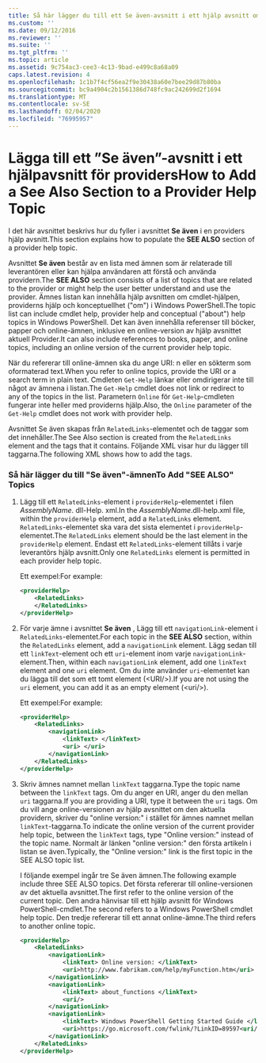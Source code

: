 ```yaml
---
title: Så här lägger du till ett Se även-avsnitt i ett hjälp avsnitt om leverantörer | Microsoft Docs
ms.custom: ''
ms.date: 09/12/2016
ms.reviewer: ''
ms.suite: ''
ms.tgt_pltfrm: ''
ms.topic: article
ms.assetid: 9c754ac3-cee3-4c13-9bad-e499c8a68a09
caps.latest.revision: 4
ms.openlocfilehash: 1c1b7f4cf56ea2f9e30438a60e7bee29d87b80ba
ms.sourcegitcommit: bc9a4904c2b1561386d748fc9ac242699d2f1694
ms.translationtype: MT
ms.contentlocale: sv-SE
ms.lasthandoff: 02/04/2020
ms.locfileid: "76995957"
---
```

# <a name="how-to-add-a-see-also-section-to-a-provider-help-topic"></a><span data-ttu-id="668c1-102">Lägga till ett ”Se även”-avsnitt i ett hjälpavsnitt för providers</span><span class="sxs-lookup"><span data-stu-id="668c1-102">How to Add a See Also Section to a Provider Help Topic</span></span>

<span data-ttu-id="668c1-103">I det här avsnittet beskrivs hur du fyller i avsnittet **Se även** i en providers hjälp avsnitt.</span><span class="sxs-lookup"><span data-stu-id="668c1-103">This section explains how to populate the **SEE ALSO** section of a provider help topic.</span></span>

<span data-ttu-id="668c1-104">Avsnittet **Se även** består av en lista med ämnen som är relaterade till leverantören eller kan hjälpa användaren att förstå och använda providern.</span><span class="sxs-lookup"><span data-stu-id="668c1-104">The **SEE ALSO** section consists of a list of topics that are related to the provider or might help the user better understand and use the provider.</span></span> <span data-ttu-id="668c1-105">Ämnes listan kan innehålla hjälp avsnitten om cmdlet-hjälpen, providerns hjälp och konceptuellhet ("om") i Windows PowerShell.</span><span class="sxs-lookup"><span data-stu-id="668c1-105">The topic list can include cmdlet help, provider help and conceptual ("about") help topics in Windows PowerShell.</span></span> <span data-ttu-id="668c1-106">Det kan även innehålla referenser till böcker, papper och online-ämnen, inklusive en online-version av hjälp avsnittet aktuell Provider.</span><span class="sxs-lookup"><span data-stu-id="668c1-106">It can also include references to books, paper, and online topics, including an online version of the current provider help topic.</span></span>

<span data-ttu-id="668c1-107">När du refererar till online-ämnen ska du ange URI: n eller en sökterm som oformaterad text.</span><span class="sxs-lookup"><span data-stu-id="668c1-107">When you refer to online topics, provide the URI or a search term in plain text.</span></span> <span data-ttu-id="668c1-108">Cmdleten `Get-Help` länkar eller omdirigerar inte till något av ämnena i listan.</span><span class="sxs-lookup"><span data-stu-id="668c1-108">The `Get-Help` cmdlet does not link or redirect to any of the topics in the list.</span></span> <span data-ttu-id="668c1-109">Parametern `Online` för `Get-Help`-cmdleten fungerar inte heller med providerns hjälp.</span><span class="sxs-lookup"><span data-stu-id="668c1-109">Also, the `Online` parameter of the `Get-Help` cmdlet does not work with provider help.</span></span>

<span data-ttu-id="668c1-110">Avsnittet Se även skapas från `RelatedLinks`-elementet och de taggar som det innehåller.</span><span class="sxs-lookup"><span data-stu-id="668c1-110">The See Also section is created from the `RelatedLinks` element and the tags that it contains.</span></span> <span data-ttu-id="668c1-111">Följande XML visar hur du lägger till taggarna.</span><span class="sxs-lookup"><span data-stu-id="668c1-111">The following XML shows how to add the tags.</span></span>

### <a name="to-add-see-also-topics"></a><span data-ttu-id="668c1-112">Så här lägger du till "Se även"-ämnen</span><span class="sxs-lookup"><span data-stu-id="668c1-112">To Add "SEE ALSO" Topics</span></span>

1. <span data-ttu-id="668c1-113">Lägg till ett `RelatedLinks`-element i `providerHelp`-elementet i filen *AssemblyName*. dll-Help. xml.</span><span class="sxs-lookup"><span data-stu-id="668c1-113">In the *AssemblyName*.dll-help.xml file, within the `providerHelp` element, add a `RelatedLinks` element.</span></span> <span data-ttu-id="668c1-114">`RelatedLinks`-elementet ska vara det sista elementet i `providerHelp`-elementet.</span><span class="sxs-lookup"><span data-stu-id="668c1-114">The `RelatedLinks` element should be the last element in the `providerHelp` element.</span></span> <span data-ttu-id="668c1-115">Endast ett `RelatedLinks`-element tillåts i varje leverantörs hjälp avsnitt.</span><span class="sxs-lookup"><span data-stu-id="668c1-115">Only one `RelatedLinks` element is permitted in each provider help topic.</span></span>

   <span data-ttu-id="668c1-116">Ett exempel:</span><span class="sxs-lookup"><span data-stu-id="668c1-116">For example:</span></span>

    ```xml
    <providerHelp>
        <RelatedLinks>
        </RelatedLinks>
    </providerHelp>
    ```

2. <span data-ttu-id="668c1-117">För varje ämne i avsnittet **Se även** , Lägg till ett `navigationLink`-element i `RelatedLinks`-elementet.</span><span class="sxs-lookup"><span data-stu-id="668c1-117">For each topic in the **SEE ALSO** section, within the `RelatedLinks` element, add a `navigationLink` element.</span></span> <span data-ttu-id="668c1-118">Lägg sedan till ett `linkText`-element och ett `uri`-element inom varje `navigationLink`-element.</span><span class="sxs-lookup"><span data-stu-id="668c1-118">Then, within each `navigationLink` element, add one `linkText` element and one `uri` element.</span></span> <span data-ttu-id="668c1-119">Om du inte använder `uri`-elementet kan du lägga till det som ett tomt element (\<URI/>).</span><span class="sxs-lookup"><span data-stu-id="668c1-119">If you are not using the `uri` element, you can add it as an empty element (\<uri/>).</span></span>

   <span data-ttu-id="668c1-120">Ett exempel:</span><span class="sxs-lookup"><span data-stu-id="668c1-120">For example:</span></span>

    ```xml
    <providerHelp>
        <RelatedLinks>
            <navigationLink>
                <linkText> </linkText>
                <uri> </uri>
            </navigationLink>
        </RelatedLinks>
    </providerHelp>
    ```

3. <span data-ttu-id="668c1-121">Skriv ämnes namnet mellan `linkText` taggarna.</span><span class="sxs-lookup"><span data-stu-id="668c1-121">Type the topic name between the `linkText` tags.</span></span> <span data-ttu-id="668c1-122">Om du anger en URI, anger du den mellan `uri` taggarna.</span><span class="sxs-lookup"><span data-stu-id="668c1-122">If you are providing a URI, type it between the `uri` tags.</span></span> <span data-ttu-id="668c1-123">Om du vill ange online-versionen av hjälp avsnittet om den aktuella providern, skriver du "online version:" i stället för ämnes namnet mellan `linkText`-taggarna.</span><span class="sxs-lookup"><span data-stu-id="668c1-123">To indicate the online version of the current provider help topic, between the `linkText` tags, type "Online version:" instead of the topic name.</span></span> <span data-ttu-id="668c1-124">Normalt är länken "online version:" den första artikeln i listan se även.</span><span class="sxs-lookup"><span data-stu-id="668c1-124">Typically, the "Online version:" link is the first topic in the SEE ALSO topic list.</span></span>

   <span data-ttu-id="668c1-125">I följande exempel ingår tre Se även ämnen.</span><span class="sxs-lookup"><span data-stu-id="668c1-125">The following example include three SEE ALSO topics.</span></span> <span data-ttu-id="668c1-126">Det första refererar till online-versionen av det aktuella avsnittet.</span><span class="sxs-lookup"><span data-stu-id="668c1-126">The first refer to the online version of the current topic.</span></span> <span data-ttu-id="668c1-127">Den andra hänvisar till ett hjälp avsnitt för Windows PowerShell-cmdlet.</span><span class="sxs-lookup"><span data-stu-id="668c1-127">The second refers to a Windows PowerShell cmdlet help topic.</span></span> <span data-ttu-id="668c1-128">Den tredje refererar till ett annat online-ämne.</span><span class="sxs-lookup"><span data-stu-id="668c1-128">The third refers to another online topic.</span></span>

    ```xml
    <providerHelp>
        <RelatedLinks>
            <navigationLink>
                <linkText> Online version: </linkText>
                <uri>http://www.fabrikam.com/help/myFunction.htm</uri>
            </navigationLink>
            <navigationLink>
                <linkText> about_functions </linkText>
                <uri/>
            </navigationLink>
            <navigationLink>
                <linkText> Windows PowerShell Getting Started Guide </linkText>
                <uri>https://go.microsoft.com/fwlink/?LinkID=89597<uri/>
            </navigationLink>
        </RelatedLinks>
    </providerHelp>
    ```